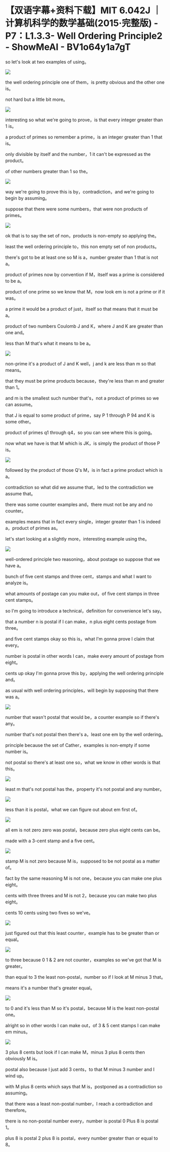 # 【双语字幕+资料下载】MIT 6.042J ｜ 计算机科学的数学基础(2015·完整版) - P7：L1.3.3- Well Ordering Principle2 - ShowMeAI - BV1o64y1a7gT

so let's look at two examples of using。

![](img/c3729d8e313db349f5e11edcae742b18_1.png)

the well ordering principle one of them，is pretty obvious and the other one is。

not hard but a little bit more。

![](img/c3729d8e313db349f5e11edcae742b18_3.png)

interesting so what we're going to prove，is that every integer greater than 1 is。

a product of primes so remember a prime，is an integer greater than 1 that is。

only divisible by itself and the number，1 it can't be expressed as the product。

of other numbers greater than 1 so the。

![](img/c3729d8e313db349f5e11edcae742b18_5.png)

way we're going to prove this is by，contradiction，and we're going to begin by assuming。

suppose that there were some numbers，that were non products of primes。



![](img/c3729d8e313db349f5e11edcae742b18_7.png)

ok that is to say the set of non，products is non-empty so applying the。

least the well ordering principle to，this non empty set of non products。

there's got to be at least one so M is a，number greater than 1 that is not a。

product of primes now by convention if M，itself was a prime is considered to be a。

product of one prime so we know that M，now look em is not a prime or if it was。

a prime it would be a product of just，itself so that means that it must be a。

product of two numbers Coulomb J and K，where J and K are greater than one and。

less than M that's what it means to be a。

![](img/c3729d8e313db349f5e11edcae742b18_9.png)

non-prime it's a product of J and K well，j and k are less than m so that means。

that they must be prime products because，they're less than m and greater than 1。

and m is the smallest such number that's，not a product of primes so we can assume。

that J is equal to some product of prime，say P 1 through P 94 and K is some other。

product of primes q1 through q4，so you can see where this is going。

now what we have is that M which is JK，is simply the product of those P is。



![](img/c3729d8e313db349f5e11edcae742b18_11.png)

followed by the product of those Q's M，is in fact a prime product which is a。

contradiction so what did we assume that，led to the contradiction we assume that。

there was some counter examples and，there must not be any and no counter。

examples means that in fact every single，integer greater than 1 is indeed a，product of primes as。

let's start looking at a slightly more，interesting example using the。



![](img/c3729d8e313db349f5e11edcae742b18_13.png)

well-ordered principle two reasoning，about postage so suppose that we have a。

bunch of five cent stamps and three cent，stamps and what I want to analyze is。

what amounts of postage can you make out，of five cent stamps in three cent stamps。

so I'm going to introduce a technical，definition for convenience let's say。

that a number n is postal if I can make，n plus eight cents postage from three。

and five cent stamps okay so this is，what I'm gonna prove I claim that every。

number is postal in other words I can，make every amount of postage from eight。

cents up okay I'm gonna prove this by，applying the well ordering principle and。

as usual with well ordering principles，will begin by supposing that there was a。



![](img/c3729d8e313db349f5e11edcae742b18_15.png)

number that wasn't postal that would be，a counter example so if there's any。

number that's not postal then there's a，least one em by the well ordering。

principle because the set of Cather，examples is non-empty if some number is。

not postal so there's at least one so，what we know in other words is that this。



![](img/c3729d8e313db349f5e11edcae742b18_17.png)

least m that's not postal has the，property it's not postal and any number。



![](img/c3729d8e313db349f5e11edcae742b18_19.png)

less than it is postal，what we can figure out about em first of。



![](img/c3729d8e313db349f5e11edcae742b18_21.png)

all em is not zero zero was postal，because zero plus eight cents can be。

made with a 3-cent stamp and a five cent。

![](img/c3729d8e313db349f5e11edcae742b18_23.png)

stamp M is not zero because M is，supposed to be not postal as a matter of。

fact by the same reasoning M is not one，because you can make one plus eight。

cents with three threes and M is not 2，because you can make two plus eight。

cents 10 cents using two fives so we've。

![](img/c3729d8e313db349f5e11edcae742b18_25.png)

just figured out that this least counter，example has to be greater than or equal。



![](img/c3729d8e313db349f5e11edcae742b18_27.png)

to three because 0 1 & 2 are not counter，examples so we've got that M is greater。

than equal to 3 the least non-postal，number so if I look at M minus 3 that。

means it's a number that's greater equal。

![](img/c3729d8e313db349f5e11edcae742b18_29.png)

to 0 and it's less than M so it's postal，because M is the least non-postal one。

alright so in other words I can make out，of 3 & 5 cent stamps I can make em minus。



![](img/c3729d8e313db349f5e11edcae742b18_31.png)

3 plus 8 cents but look if I can make M，minus 3 plus 8 cents then obviously M is。

postal also because I just add 3 cents，to that M minus 3 number and I wind up。

with M plus 8 cents which says that M is，postponed as a contradiction so assuming。

that there was a least non-postal number，I reach a contradiction and therefore。

there is no non-postal number every，number is postal 0 Plus 8 is postal 1。

plus 8 is postal 2 plus 8 is postal，every number greater than or equal to 8。

